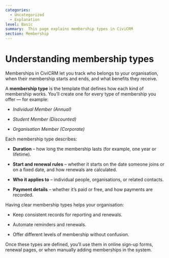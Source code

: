 ```yaml
---
categories:
  - Uncategorized
  - Explanation  
level: Basic  
summary:  This page explains membership types in CiviCRM
section: Membership
---
```


# Understanding membership types


Memberships in CiviCRM let you track who belongs to your organisation, when their membership starts and ends, and what benefits they receive.

A **membership type** is the template that defines how each kind of membership works. You’ll create one for every type of membership you offer — for example:

* *Individual Member (Annual)*

* *Student Member (Discounted)*

* *Organisation Member (Corporate)*

Each membership type describes:

* **Duration** – how long the membership lasts (for example, one year or lifetime).

* **Start and renewal rules** – whether it starts on the date someone joins or on a fixed date, and how renewals are calculated.

* **Who it applies to** – individual people, organisations, or related contacts.

* **Payment details** – whether it’s paid or free, and how payments are recorded.

Having clear membership types helps your organisation:

* Keep consistent records for reporting and renewals.

* Automate reminders and renewals.

* Offer different levels of membership without confusion.

Once these types are defined, you’ll use them in online sign-up forms, renewal pages, or when manually adding memberships in the system.
